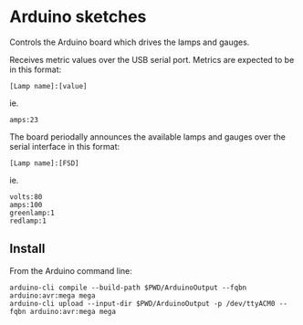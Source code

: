 # Arduino sketches

Controls the Arduino board which drives the lamps and gauges.

Receives metric values over the USB serial port.
Metrics are expected to be in this format:

```
[Lamp name]:[value]
```

ie.
```
amps:23
```

The board periodally announces the available lamps and gauges over the serial interface in this format:
```
[Lamp name]:[FSD]
```

ie.
```
volts:80
amps:100
greenlamp:1
redlamp:1
```


## Install

From the Arduino command line:

```
arduino-cli compile --build-path $PWD/ArduinoOutput --fqbn arduino:avr:mega mega
arduino-cli upload --input-dir $PWD/ArduinoOutput -p /dev/ttyACM0 --fqbn arduino:avr:mega mega
```

